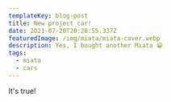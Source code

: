 ```yaml
---
templateKey: blog-post
title: New project car!
date: 2021-07-20T20:28:55.337Z
featuredImage: /img/miata/miata-cover.webp
description: Yes, I bought another Miata 😁
tags:
  - miata
  - cars
---
```


It's true!
